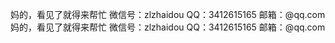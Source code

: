 妈的，看见了就得来帮忙 微信号：zlzhaidou QQ：3412615165 邮箱：@qq.com妈的，看见了就得来帮忙 微信号：zlzhaidou QQ：3412615165 邮箱：@qq.com
